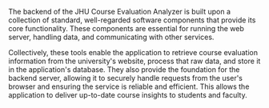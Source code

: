 The backend of the JHU Course Evaluation Analyzer is built upon a collection of standard, well-regarded software components that provide its core functionality. These components are essential for running the web server, handling data, and communicating with other services.

Collectively, these tools enable the application to retrieve course evaluation information from the university's website, process that raw data, and store it in the application's database. They also provide the foundation for the backend server, allowing it to securely handle requests from the user's browser and ensuring the service is reliable and efficient. This allows the application to deliver up-to-date course insights to students and faculty.